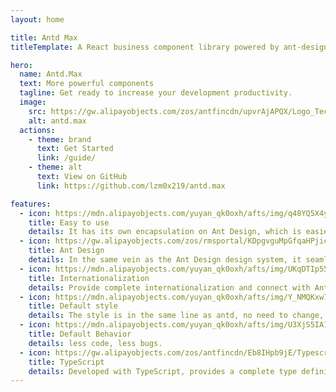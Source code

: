 ```yaml
---
layout: home

title: Antd Max
titleTemplate: A React business component library powered by ant-design.

hero:
  name: Antd.Max
  text: More powerful components
  tagline: Get ready to increase your development productivity.
  image:
    src: https://gw.alipayobjects.com/zos/antfincdn/upvrAjAPQX/Logo_Tech%252520UI.svg
    alt: antd.max
  actions:
    - theme: brand
      text: Get Started
      link: /guide/
    - theme: alt
      text: View on GitHub
      link: https://github.com/lzm0x219/antd.max

features:
  - icon: https://mdn.alipayobjects.com/yuyan_qk0oxh/afts/img/q48YQ5X4ytAAAAAAAAAAAAAAFl94AQBr
    title: Easy to use
    details: It has its own encapsulation on Ant Design, which is easier to use.
  - icon: https://gw.alipayobjects.com/zos/rmsportal/KDpgvguMpGfqaHPjicRK.svg
    title: Ant Design
    details: In the same vein as the Ant Design design system, it seamlessly connects to antd projects.
  - icon: https://mdn.alipayobjects.com/yuyan_qk0oxh/afts/img/UKqDTIp55HYAAAAAAAAAAAAAFl94AQBr
    title: Internationalization
    details: Provide complete internationalization and connect with Ant Design system.
  - icon: https://mdn.alipayobjects.com/yuyan_qk0oxh/afts/img/Y_NMQKxw7OgAAAAAAAAAAAAAFl94AQBr
    title: Default style
    details: The style is in the same line as antd, no need to change, it is natural.
  - icon: https://mdn.alipayobjects.com/yuyan_qk0oxh/afts/img/U3XjS5IA1tUAAAAAAAAAAAAAFl94AQBr
    title: Default Behavior
    details: less code, less bugs.
  - icon: https://gw.alipayobjects.com/zos/antfincdn/Eb8IHpb9jE/Typescript_logo_2020.svg
    title: TypeScript
    details: Developed with TypeScript, provides a complete type definition file.
---
```


